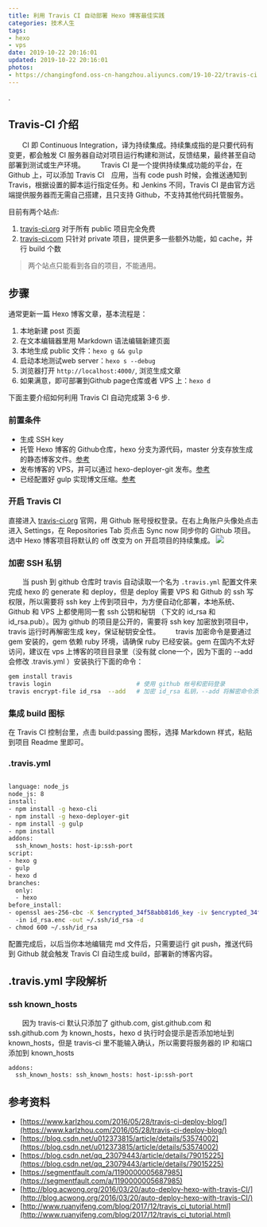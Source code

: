 ```yaml
---
title: 利用 Travis CI 自动部署 Hexo 博客最佳实践
categories: 技术人生
tags: 
- hexo
- vps
date: 2019-10-22 20:16:01
updated: 2019-10-22 20:16:01
photos:
- https://changingfond.oss-cn-hangzhou.aliyuncs.com/19-10-22/travis-ci.png
---
```

.
<!--more-->

## Travis-CI 介绍

　　CI 即 Continuous Integration，译为持续集成。持续集成指的是只要代码有变更，都会触发 CI 服务器自动对项目运行构建和测试，反馈结果，最终甚至自动部署到测试或生产环境。
　　Travis CI 是一个提供持续集成功能的平台，在 Github 上，可以添加 Travis CI　应用，当有 code push 时候，会推送通知到 Travis，根据设置的脚本运行指定任务。和 Jenkins 不同，Travis CI 是由官方远端提供服务器而无需自己搭建，且只支持 Github，不支持其他代码托管服务。

目前有两个站点:
1. [travis-ci.org](https://travis-ci.org) 对于所有 public 项目完全免费
2. [travis-ci.com](https://travis-ci.com) 只针对 private 项目，提供更多一些额外功能，如 cache，并行 build 个数

> 两个站点只能看到各自的项目，不能通用。

## 步骤

通常更新一篇 Hexo 博客文章，基本流程是：

1. 本地新建 post 页面
2. 在文本编辑器里用 Markdown 语法编辑新建页面
3. 本地生成 public 文件：`hexo g && gulp`
4. 启动本地测试web server：`hexo s --debug`
5. 浏览器打开 `http://localhost:4000/`, 浏览生成文章
6. 如果满意，即可部署到Github page仓库或者 VPS 上：`hexo d`

下面主要介绍如何利用 Travis CI 自动完成第 3-6 步.

### 前置条件

- 生成 SSH key
- 托管 Hexo 博客的 Github仓库，hexo 分支为源代码，master 分支存放生成的静态博客文件。[参考](http://blog.fcj.one/hexo-multi-snyc.html)
- 发布博客的 VPS，并可以通过 hexo-deployer-git 发布。[参考](http://blog.fcj.one/hexo-git-vps.html)
- 已经配置好 gulp 实现博文压缩。[参考](http://blog.fcj.one/hexo-gulp-post.html)

### 开启 Travis CI

直接进入 [travis-ci.org](https://travis-ci.org) 官网，用 Github 账号授权登录。在右上角账户头像处点击进入 Settings，在 Repositories Tab 页点击 Sync now 同步你的 Github 项目。选中 Hexo 博客项目将默认的 off 改变为 on 开启项目的持续集成。
![](https://changingfond.oss-cn-hangzhou.aliyuncs.com/19-10-22/QQ%E6%88%AA%E5%9B%BE20191023193143.jpg)

### 加密 SSH 私钥

　　当 push 到 github 仓库时 travis 自动读取一个名为 `.travis.yml` 配置文件来完成 hexo 的 generate 和 deploy，但是 deploy 需要 VPS 和 Github 的 ssh 写权限，所以需要将 ssh key 上传到项目中，为方便自动化部署，本地系统、Github 和 VPS 上都使用同一套 ssh 公钥和秘钥 （下文的 id_rsa 和 id_rsa.pub）。因为 github 的项目是公开的，需要将 ssh key 加密放到项目中，travis 运行时再解密生成 key，保证秘钥安全性。
　　travis 加密命令是要通过 gem 安装的，gem 依赖 ruby 环境，请确保 ruby 已经安装。gem 在国内不太好访问，建议在 vps 上博客的项目目录里（没有就 clone一个，因为下面的 --add 会修改 .travis.yml ）安装执行下面的命令：

```bash
gem install travis
travis login                        # 使用 github 帐号和密码登录
travis encrypt-file id_rsa  --add   # 加密 id_rsa 私钥，--add 将解密命令添加到 .travis.yml
```

### 集成 build 图标

在 Travis CI 控制台里，点击 build:passing 图标，选择 Markdown 样式，粘贴到项目 Readme 里即可。

### .travis.yml

```bash

language: node_js
node_js: 8
install:
- npm install -g hexo-cli
- npm install -g hexo-deployer-git
- npm install -g gulp
- npm install
addons:
  ssh_known_hosts: host-ip:ssh-port
script:
- hexo g
- gulp
- hexo d
branches:
  only:
  - hexo
before_install:
- openssl aes-256-cbc -K $encrypted_34f58abb81d6_key -iv $encrypted_34f58abb81d6_iv
  -in id_rsa.enc -out ~/.ssh/id_rsa -d
- chmod 600 ~/.ssh/id_rsa

```

配置完成后，以后当你本地编辑完 md 文件后，只需要运行 git push，推送代码到 Github 就会触发 Travis CI 自动生成 build，部署新的博客内容。

## .travis.yml 字段解析

### ssh known_hosts
　　因为 travis-ci 默认只添加了 github.com, gist.github.com 和 ssh.github.com 为 known_hosts，hexo d 执行时会提示是否添加地址到 known_hosts，但是 travis-ci 里不能输入确认，所以需要将服务器的 IP 和端口添加到 known_hosts
```bash
addons:
  ssh_known_hosts: ssh_known_hosts: host-ip:ssh-port
```

## 参考资料

- [https://www.karlzhou.com/2016/05/28/travis-ci-deploy-blog/](https://www.karlzhou.com/2016/05/28/travis-ci-deploy-blog/)
- [https://blog.csdn.net/u012373815/article/details/53574002](https://blog.csdn.net/u012373815/article/details/53574002)
- [https://blog.csdn.net/qq_23079443/article/details/79015225](https://blog.csdn.net/qq_23079443/article/details/79015225)
- [https://segmentfault.com/a/1190000005687985](https://segmentfault.com/a/1190000005687985)
- [http://blog.acwong.org/2016/03/20/auto-deploy-hexo-with-travis-CI/](http://blog.acwong.org/2016/03/20/auto-deploy-hexo-with-travis-CI/)
- [http://www.ruanyifeng.com/blog/2017/12/travis_ci_tutorial.html](http://www.ruanyifeng.com/blog/2017/12/travis_ci_tutorial.html)